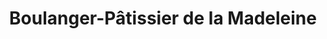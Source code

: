---
title: "Boulanger-Pâtissier de la Madeleine"
url: /vannes/boulanger-patissier-de-la-madeleine/
shop: Bäckerei
---